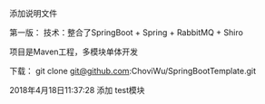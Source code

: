 添加说明文件

第一版： 技术：整合了SpringBoot + Spring + RabbitMQ + Shiro 

项目是Maven工程，多模块单体开发

下载：
git clone git@github.com:ChoviWu/SpringBootTemplate.git

2018年4月18日11:37:28
添加 test模块
